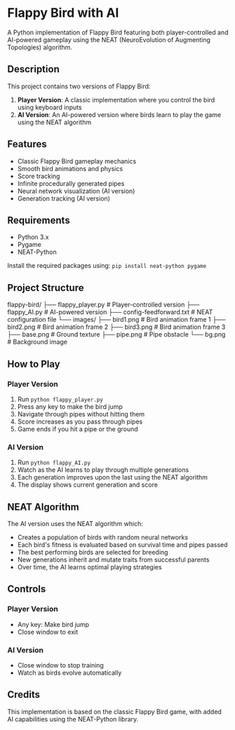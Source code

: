 # Flappy Bird with AI

A Python implementation of Flappy Bird featuring both player-controlled and AI-powered gameplay using the NEAT (NeuroEvolution of Augmenting Topologies) algorithm.

## Description

This project contains two versions of Flappy Bird:
1. **Player Version**: A classic implementation where you control the bird using keyboard inputs
2. **AI Version**: An AI-powered version where birds learn to play the game using the NEAT algorithm

## Features

- Classic Flappy Bird gameplay mechanics
- Smooth bird animations and physics
- Score tracking
- Infinite procedurally generated pipes
- Neural network visualization (AI version)
- Generation tracking (AI version)

## Requirements

- Python 3.x
- Pygame
- NEAT-Python

Install the required packages using: `pip install neat-python pygame`

## Project Structure
flappy-bird/
├── flappy_player.py     # Player-controlled version
├── flappy_AI.py         # AI-powered version
├── config-feedforward.txt   # NEAT configuration file
└── images/
    ├── bird1.png       # Bird animation frame 1
    ├── bird2.png       # Bird animation frame 2
    ├── bird3.png       # Bird animation frame 3
    ├── base.png        # Ground texture
    ├── pipe.png        # Pipe obstacle
    └── bg.png          # Background image

## How to Play

### Player Version
1. Run `python flappy_player.py`
2. Press any key to make the bird jump
3. Navigate through pipes without hitting them
4. Score increases as you pass through pipes
5. Game ends if you hit a pipe or the ground

### AI Version
1. Run `python flappy_AI.py`
2. Watch as the AI learns to play through multiple generations
3. Each generation improves upon the last using the NEAT algorithm
4. The display shows current generation and score

## NEAT Algorithm

The AI version uses the NEAT algorithm which:
- Creates a population of birds with random neural networks
- Each bird's fitness is evaluated based on survival time and pipes passed
- The best performing birds are selected for breeding
- New generations inherit and mutate traits from successful parents
- Over time, the AI learns optimal playing strategies

## Controls

### Player Version
- Any key: Make bird jump
- Close window to exit

### AI Version
- Close window to stop training
- Watch as birds evolve automatically

## Credits

This implementation is based on the classic Flappy Bird game, with added AI capabilities using the NEAT-Python library.

